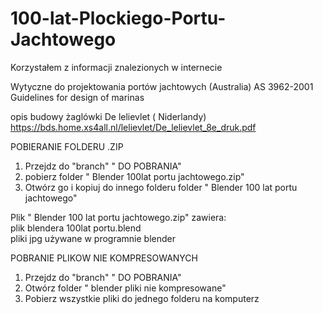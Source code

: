 # 100-lat-Plockiego-Portu-Jachtowego

Korzystałem z informacji znalezionych w internecie

Wytyczne do projektowania portów jachtowych (Australia) AS 3962-2001 Guidelines for design of marinas

opis budowy żaglówki De lelievlet ( Niderlandy)
https://bds.home.xs4all.nl/lelievlet/De_lelievlet_8e_druk.pdf

POBIERANIE FOLDERU .ZIP   

 1) Przejdz do "branch"  " DO POBRANIA"
 2)  pobierz folder " Blender 100lat portu jachtowego.zip"
 3)  Otwórz go i kopiuj do innego folderu folder " Blender 100 lat portu jachtowego"
               
Plik " Blender 100 lat portu jachtowego.zip" zawiera:   
plik blendera 100lat portu.blend    
pliki jpg używane w programnie blender   

   POBRANIE PLIKOW NIE KOMPRESOWANYCH   
  1) Przejdz do "branch"  " DO POBRANIA"
  2) Otwórz folder " blender pliki nie kompresowane"
  3) Pobierz wszystkie pliki do jednego folderu na komputerz
     
